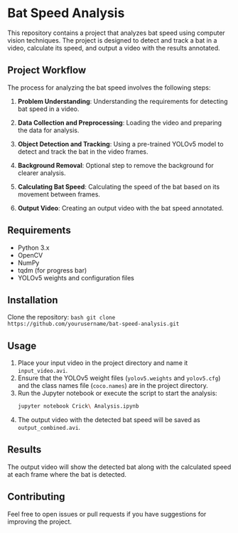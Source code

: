 # Bat Speed Analysis

This repository contains a project that analyzes bat speed using computer vision techniques. The project is designed to detect and track a bat in a video, calculate its speed, and output a video with the results annotated.

## Project Workflow

The process for analyzing the bat speed involves the following steps:

1. **Problem Understanding**: Understanding the requirements for detecting bat speed in a video.
   
2. **Data Collection and Preprocessing**: Loading the video and preparing the data for analysis.

3. **Object Detection and Tracking**: Using a pre-trained YOLOv5 model to detect and track the bat in the video frames.

4. **Background Removal**: Optional step to remove the background for clearer analysis.

5. **Calculating Bat Speed**: Calculating the speed of the bat based on its movement between frames.

6. **Output Video**: Creating an output video with the bat speed annotated.

## Requirements

- Python 3.x
- OpenCV
- NumPy
- tqdm (for progress bar)
- YOLOv5 weights and configuration files

## Installation

 Clone the repository:
    ```bash
    git clone https://github.com/yourusername/bat-speed-analysis.git
    ```


## Usage

1. Place your input video in the project directory and name it `input_video.avi`.
2. Ensure that the YOLOv5 weight files (`yolov5.weights` and `yolov5.cfg`) and the class names file (`coco.names`) are in the project directory.
3. Run the Jupyter notebook or execute the script to start the analysis:
    ```bash
    jupyter notebook Crick\ Analysis.ipynb
    ```
4. The output video with the detected bat speed will be saved as `output_combined.avi`.

## Results

The output video will show the detected bat along with the calculated speed at each frame where the bat is detected.

## Contributing

Feel free to open issues or pull requests if you have suggestions for improving the project.
